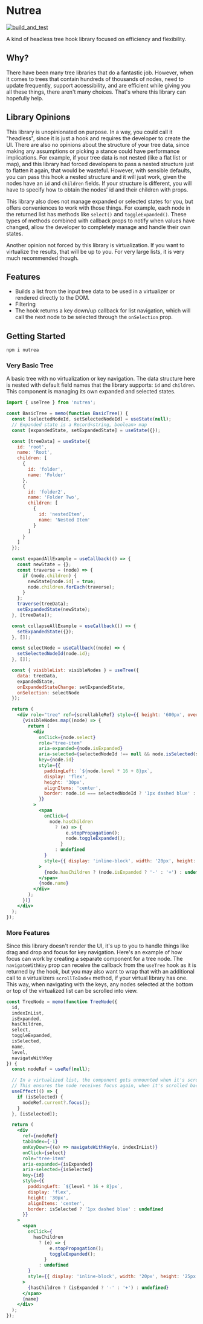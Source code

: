 # Nutrea

[![build_and_test](https://github.com/ewilliams-zoot/nutrea/actions/workflows/build_and_test.yml/badge.svg?branch=main)](https://github.com/ewilliams-zoot/nutrea/actions/workflows/build_and_test.yml)

A kind of headless tree hook library focused on efficiency and flexibility.

## Why?

There have been many tree libraries that do a fantastic job. However, when it comes to trees that contain hundreds of thousands of nodes, need to update frequently, support accessibility, and are efficient while giving you all these things, there aren't many choices. That's where this library can hopefully help.

## Library Opinions

This library is unopinionated on purpose. In a way, you could call it "headless", since it is just a hook and requires the developer to create the UI. There are also no opinions about the structure of your tree data, since making any assumptions or picking a stance could have performance implications. For example, if your tree data is not nested (like a flat list or map), and this library had forced developers to pass a nested structure just to flatten it again, that would be wasteful. However, with sensible defaults, you can pass this hook a nested structure and it will just work, given the nodes have an `id` and `children` fields. If your structure is different, you will have to specify how to obtain the nodes' id and their children with props.

This library also does not manage expanded or selected states for you, but offers conveniences to work with those things. For example, each node in the returned list has methods like `select()` and `toggleExpanded()`. These types of methods combined with callback props to notify when values have changed, allow the developer to completely manage and handle their own states.

Another opinion not forced by this library is virtualization. If you want to virtualize the results, that will be up to you. For very large lists, it is very much recommended though.

## Features

- Builds a list from the input tree data to be used in a virtualizer or rendered directly to the DOM.
- Filtering
- The hook returns a key down/up callback for list navigation, which will call the next node to be selected through the `onSelection` prop.

## Getting Started

```sh
npm i nutrea
```

### Very Basic Tree

A basic tree with no virtualization or key navigation. The data structure here is nested with default field names that the library supports: `id` and `children`. This component is managing its own expanded and selected states.

```jsx
import { useTree } from 'nutrea';

const BasicTree = memo(function BasicTree() {
  const [selectedNodeId, setSelectedNodeId] = useState(null);
  // Expanded state is a Record<string, boolean> map
  const [expandedState, setExpandedState] = useState({});

  const [treeData] = useState({
    id: 'root',
    name: 'Root',
    children: [
      {
        id: 'folder',
        name: 'Folder'
      },
      {
        id: 'folder2',
        name: 'Folder Two',
        children: [
          {
            id: 'nestedItem',
            name: 'Nested Item'
          }
        ]
      }
    ]
  });

  const expandAllExample = useCallback(() => {
    const newState = {};
    const traverse = (node) => {
      if (node.children) {
        newState[node.id] = true;
        node.children.forEach(traverse);
      }
    };
    traverse(treeData);
    setExpandedState(newState);
  }, [treeData]);

  const collapseAllExample = useCallback(() => {
    setExpandedState({});
  }, []);

  const selectNode = useCallback((node) => {
    setSelectedNodeId(node.id);
  }, []);

  const { visibleList: visibleNodes } = useTree({
    data: treeData,
    expandedState,
    onExpandedStateChange: setExpandedState,
    onSelection: selectNode
  });

  return (
    <div role="tree" ref={scrollableRef} style={{ height: '600px', overflow: 'auto' }}>
      {visibleNodes.map((node) => {
        return (
          <div
            onClick={node.select}
            role="tree-item"
            aria-expanded={node.isExpanded}
            aria-selected={selectedNodeId !== null && node.isSelected(selectedNodeId)}
            key={node.id}
            style={{
              paddingLeft: `${node.level * 16 + 8}px`,
              display: 'flex',
              height: '30px',
              alignItems: 'center',
              border: node.id === selectedNodeId ? '1px dashed blue' : undefined
            }}
          >
            <span
              onClick={
                node.hasChildren
                  ? (e) => {
                      e.stopPropagation();
                      node.toggleExpanded();
                    }
                  : undefined
              }
              style={{ display: 'inline-block', width: '20px', height: '25px' }}
            >
              {node.hasChildren ? (node.isExpanded ? '-' : '+') : undefined}
            </span>
            {node.name}
          </div>
        );
      })}
    </div>
  );
});
```

### More Features

Since this library doesn't render the UI, it's up to you to handle things like drag and drop and focus for key navigation. Here's an example of how focus can work by creating a separate component for a tree node. The `navigateWithKey` prop can receive the callback from the `useTree` hook as it is returned by the hook, but you may also want to wrap that with an additional call to a virtualizers `scrollToIndex` method, if your virtual library has one. This way, when navigating with the keys, any nodes selected at the bottom or top of the virtualized list can be scrolled into view.

```jsx
const TreeNode = memo(function TreeNode({
  id,
  indexInList,
  isExpanded,
  hasChildren,
  select,
  toggleExpanded,
  isSelected,
  name,
  level,
  navigateWithKey
}) {
  const nodeRef = useRef(null);

  // In a virtualized list, the component gets unmounted when it's scrolled out of the viewport.
  // This ensures the node receives focus again, when it's scrolled back into view.
  useEffect(() => {
    if (isSelected) {
      nodeRef.current?.focus();
    }
  }, [isSelected]);

  return (
    <div
      ref={nodeRef}
      tabIndex={-1}
      onKeyDown={(e) => navigateWithKey(e, indexInList)}
      onClick={select}
      role="tree-item"
      aria-expanded={isExpanded}
      aria-selected={isSelected}
      key={id}
      style={{
        paddingLeft: `${level * 16 + 8}px`,
        display: 'flex',
        height: '30px',
        alignItems: 'center',
        border: isSelected ? '1px dashed blue' : undefined
      }}
    >
      <span
        onClick={
          hasChildren
            ? (e) => {
                e.stopPropagation();
                toggleExpanded();
              }
            : undefined
        }
        style={{ display: 'inline-block', width: '20px', height: '25px' }}
      >
        {hasChildren ? (isExpanded ? '-' : '+') : undefined}
      </span>
      {name}
    </div>
  );
});
```
